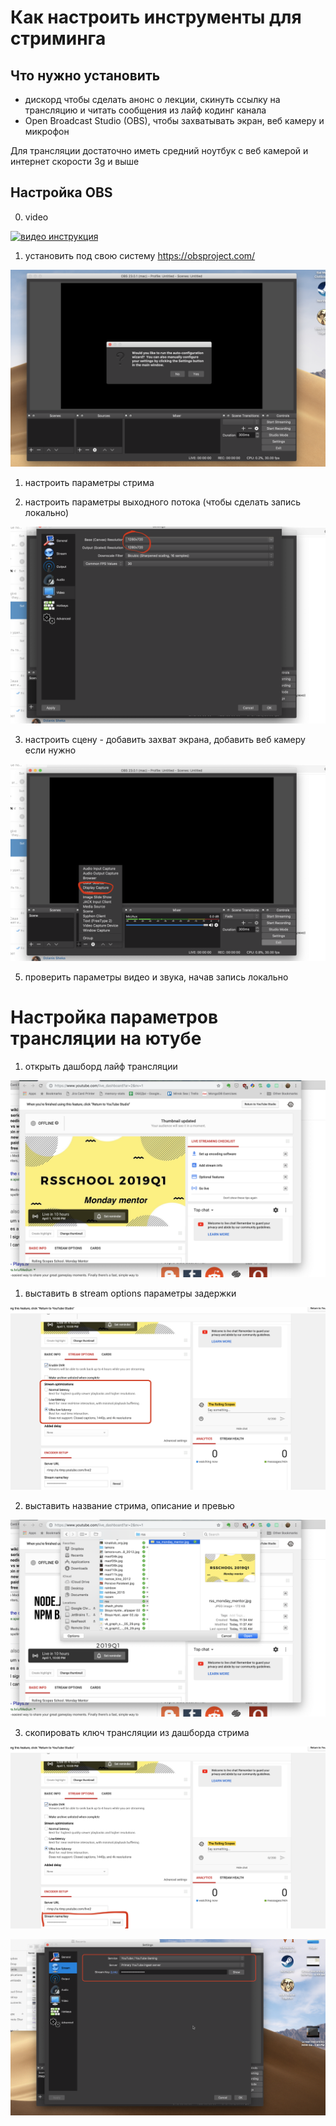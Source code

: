 # Как настроить инструменты для стриминга

## Что нужно установить

- дискорд чтобы сделать анонс о лекции, скинуть ссылку на трансляцию и читать сообщения из лайф кодинг канала
- Open Broadcast Studio (OBS), чтобы захватывать экран, веб камеру и микрофон

Для трансляции достаточно иметь средний ноутбук с веб камерой и интернет скорости 3g и выше

## Настройка OBS

0. video 


[![видео инструкция](https://img.youtube.com/vi/tys-IYIcYu8/0.jpg)](https://www.youtube.com/watch?v=tys-IYIcYu8)



1. установить под свою систему https://obsproject.com/

![установка](./images/obs_init.png)

1. настроить параметры стрима





2. настроить параметры выходного потока (чтобы сделать запись локально)

![установка](./images/obs_settings_video.png)

3. настроить сцену - добавить захват экрана, добавить веб камеру если нужно

![добавить захват экрана](./images/obs_scene_add_display_capture.png)

5. проверить параметры видео и звука, начав запись локально

# Настройка параметров трансляции на ютубе

1. открыть дашборд лайф трансляции

![дашборд стрима](./images/live_dashboard.png)


1. выставить в stream options параметры задержки

![настройки стрима](./images/stream_settings.png)

2. выставить название стрима, описание и превью

![превью](./images/add_thumbnail.png)

3. скопировать ключ трансляции из дашборда стрима

![превью](./images/stream_key.png)

![превью](./images/obs_stream_settings.png)
